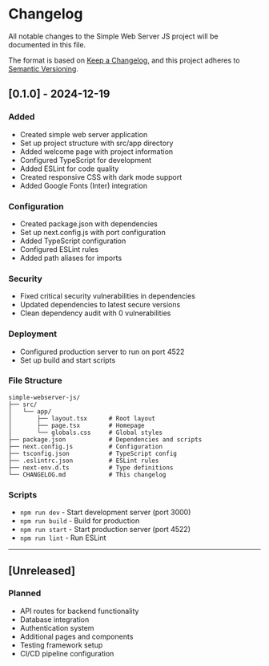 # Changelog

All notable changes to the Simple Web Server JS project will be documented in this file.

The format is based on [Keep a Changelog](https://keepachangelog.com/en/1.0.0/),
and this project adheres to [Semantic Versioning](https://semver.org/spec/v2.0.0.html).

## [0.1.0] - 2024-12-19

### Added
- Created simple web server application
- Set up project structure with src/app directory
- Added welcome page with project information
- Configured TypeScript for development
- Added ESLint for code quality
- Created responsive CSS with dark mode support
- Added Google Fonts (Inter) integration

### Configuration
- Created package.json with dependencies
- Set up next.config.js with port configuration
- Added TypeScript configuration
- Configured ESLint rules
- Added path aliases for imports

### Security
- Fixed critical security vulnerabilities in dependencies
- Updated dependencies to latest secure versions
- Clean dependency audit with 0 vulnerabilities

### Deployment
- Configured production server to run on port 4522
- Set up build and start scripts

### File Structure
```
simple-webserver-js/
├── src/
│   └── app/
│       ├── layout.tsx      # Root layout
│       ├── page.tsx        # Homepage
│       └── globals.css     # Global styles
├── package.json            # Dependencies and scripts
├── next.config.js          # Configuration
├── tsconfig.json           # TypeScript config
├── .eslintrc.json          # ESLint rules
├── next-env.d.ts           # Type definitions
└── CHANGELOG.md            # This changelog
```

### Scripts
- `npm run dev` - Start development server (port 3000)
- `npm run build` - Build for production
- `npm run start` - Start production server (port 4522)
- `npm run lint` - Run ESLint

---

## [Unreleased]

### Planned
- API routes for backend functionality
- Database integration
- Authentication system
- Additional pages and components
- Testing framework setup
- CI/CD pipeline configuration
